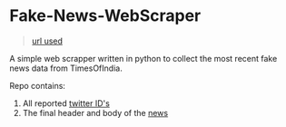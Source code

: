 # Fake-News-WebScraper
>[url used](https://timesofindia.indiatimes.com/times-fact-check/)

A simple web scrapper written in python to collect the most recent fake news data from TimesOfIndia.

Repo contains:
1. All reported [twitter ID's](Twitter.json)
2. The final header and body of the [news](Final.json)
